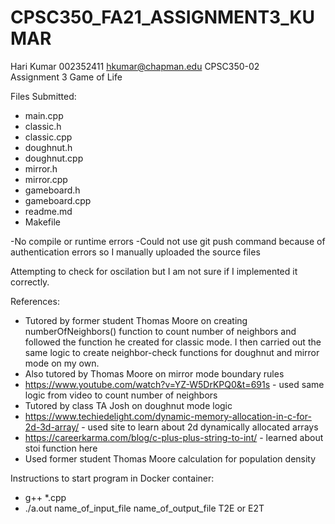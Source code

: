 # CPSC350_FA21_ASSIGNMENT3_KUMAR

Hari Kumar
002352411
hkumar@chapman.edu
CPSC350-02  
Assignment 3 Game of Life 

Files Submitted:
- main.cpp
- classic.h
- classic.cpp
- doughnut.h
- doughnut.cpp
- mirror.h
- mirror.cpp
- gameboard.h
- gameboard.cpp
- readme.md
- Makefile

-No compile or runtime errors
-Could not use git push command because of authentication errors so I manually uploaded the source files

Attempting to check for oscilation but I am not sure if I implemented it correctly.

References:
- Tutored by former student Thomas Moore on creating numberOfNeighbors() function to count number of neighbors and followed the function he created for classic mode. I then carried out the same logic to create neighbor-check functions for doughnut and mirror mode on my own.
- Also tutored by Thomas Moore on mirror mode boundary rules
- https://www.youtube.com/watch?v=YZ-W5DrKPQ0&t=691s - used same logic from video to count number of neighbors
- Tutored by class TA Josh on doughnut mode logic
- https://www.techiedelight.com/dynamic-memory-allocation-in-c-for-2d-3d-array/ - used site to learn about 2d dynamically allocated arrays
- https://careerkarma.com/blog/c-plus-plus-string-to-int/ - learned about stoi function here 
- Used former student Thomas Moore calculation for population density

Instructions to start program in Docker container:

- g++ *.cpp
- ./a.out name_of_input_file name_of_output_file T2E or E2T
